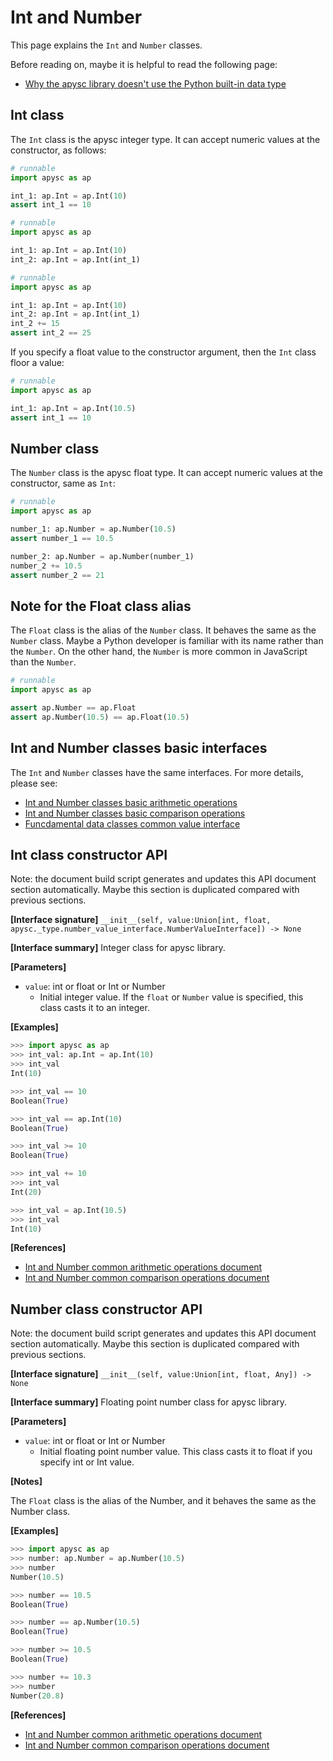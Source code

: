 # Int and Number

This page explains the `Int` and `Number` classes.

Before reading on, maybe it is helpful to read the following page:

- [Why the apysc library doesn't use the Python built-in data type](why_apysc_doesnt_use_python_builtin_data_type.md)

## Int class

The `Int` class is the apysc integer type. It can accept numeric values at the constructor, as follows:

```py
# runnable
import apysc as ap

int_1: ap.Int = ap.Int(10)
assert int_1 == 10
```

```py
# runnable
import apysc as ap

int_1: ap.Int = ap.Int(10)
int_2: ap.Int = ap.Int(int_1)
```

```py
# runnable
import apysc as ap

int_1: ap.Int = ap.Int(10)
int_2: ap.Int = ap.Int(int_1)
int_2 += 15
assert int_2 == 25
```

If you specify a float value to the constructor argument, then the `Int` class floor a value:

```py
# runnable
import apysc as ap

int_1: ap.Int = ap.Int(10.5)
assert int_1 == 10
```

## Number class

The ``Number`` class is the apysc float type. It can accept numeric values at the constructor, same as `Int`:

```py
# runnable
import apysc as ap

number_1: ap.Number = ap.Number(10.5)
assert number_1 == 10.5

number_2: ap.Number = ap.Number(number_1)
number_2 += 10.5
assert number_2 == 21
```

## Note for the Float class alias

The `Float` class is the alias of the `Number` class. It behaves the same as the `Number` class. Maybe a Python developer is familiar with its name rather than the `Number`\. On the other hand, the `Number` is more common in JavaScript than the `Number`\.

```py
# runnable
import apysc as ap

assert ap.Number == ap.Float
assert ap.Number(10.5) == ap.Float(10.5)
```

## Int and Number classes basic interfaces

The `Int` and `Number` classes have the same interfaces. For more details, please see:

- [Int and Number classes basic arithmetic operations](int_and_number_arithmetic_operations.md)
- [Int and Number classes basic comparison operations](int_and_number_comparison_operations.md)
- [Funcdamental data classes common value interface](fundamental_data_classes_value_interface.md)

## Int class constructor API

<!-- Docstring: apysc._type.int.Int.__init__ -->

<span class="inconspicuous-txt">Note: the document build script generates and updates this API document section automatically. Maybe this section is duplicated compared with previous sections.</span>

**[Interface signature]** `__init__(self, value:Union[int, float, apysc._type.number_value_interface.NumberValueInterface]) -> None`

**[Interface summary]** Integer class for apysc library.

**[Parameters]**

- `value`: int or float or Int or Number
  - Initial integer value. If the `float` or `Number` value is specified, this class casts it to an integer.

**[Examples]**

```py
>>> import apysc as ap
>>> int_val: ap.Int = ap.Int(10)
>>> int_val
Int(10)

>>> int_val == 10
Boolean(True)

>>> int_val == ap.Int(10)
Boolean(True)

>>> int_val >= 10
Boolean(True)

>>> int_val += 10
>>> int_val
Int(20)

>>> int_val = ap.Int(10.5)
>>> int_val
Int(10)
```

**[References]**

- [Int and Number common arithmetic operations document](https://bit.ly/3evzcVj)
- [Int and Number common comparison operations document](https://bit.ly/3zolw6T)

## Number class constructor API

<!-- Docstring: apysc._type.number.Number.__init__ -->

<span class="inconspicuous-txt">Note: the document build script generates and updates this API document section automatically. Maybe this section is duplicated compared with previous sections.</span>

**[Interface signature]** `__init__(self, value:Union[int, float, Any]) -> None`

**[Interface summary]** Floating point number class for apysc library.

**[Parameters]**

- `value`: int or float or Int or Number
  - Initial floating point number value. This class casts it to float if you specify int or Int value.

**[Notes]**

The `Float` class is the alias of the Number, and it behaves the same as the Number class.

**[Examples]**

```py
>>> import apysc as ap
>>> number: ap.Number = ap.Number(10.5)
>>> number
Number(10.5)

>>> number == 10.5
Boolean(True)

>>> number == ap.Number(10.5)
Boolean(True)

>>> number >= 10.5
Boolean(True)

>>> number += 10.3
>>> number
Number(20.8)
```

**[References]**

- [Int and Number common arithmetic operations document](https://bit.ly/3evzcVj)
- [Int and Number common comparison operations document](https://bit.ly/3zolw6T)